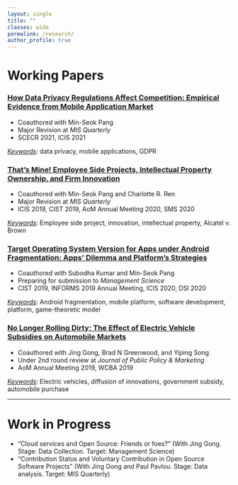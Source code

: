 ```yaml
---
layout: single
title: ""
classes: wide
permalink: /research/
author_profile: true
---
```



# Working Papers

### [How Data Privacy Regulations Affect Competition: Empirical Evidence from Mobile Application Market](/research/gdpr-competition)
 - Coauthored with Min-Seok Pang
 - Major Revision at *MIS Quarterly* 
 - SCECR 2021, ICIS 2021

 *<u>Keywords</u>*: data privacy, mobile applications, GDPR

### [That’s Mine! Employee Side Projects, Intellectual Property Ownership, and Firm Innovation](/research/side_project)
 - Coauthored with Min-Seok Pang and Charlotte R. Ren
 - Major Revision at *MIS Quarterly* 
 - ICIS 2019, CIST 2019, AoM Annual Meeting 2020, SMS 2020
 

 *<u>Keywords</u>*: Employee side project, innovation, intellectual property, Alcatel v. Brown

### [Target Operating System Version for Apps under Android Fragmentation: Apps’ Dilemma and Platform’s Strategies](/research/fragmentation)
 - Coauthored with Subodha Kumar and Min-Seok Pang
 - Preparing for submission to *Management Science*
 - CIST 2019, INFORMS 2019 Annual Meeting, ICIS 2020, DSI 2020

 *<u>Keywords</u>*: Android fragmentation, mobile platform, software development, platform, game-theoretic model


### [No Longer Rolling Dirty: The Effect of Electric Vehicle Subsidies on Automobile Markets](/research/ev)
 - Coauthored with Jing Gong, Brad N Greenwood, and Yiping Song 
 - Under 2nd round review at *Journal of Public Policy & Marketing*
 - AoM Annual Meeting 2019, WCBA 2019

 *<u>Keywords</u>*: Electric vehicles, diffusion of innovations, government subsidy, automobile purchase

----------------------------------------

# Work in Progress

 - “Cloud services and Open Source: Friends or foes?” (With Jing Gong. Stage: Data Collection. Target: Management Science) 
 - “Contribution Status and Voluntary Contribution in Open Source Software Projects” (With Jing Gong and Paul Pavlou. Stage: Data analysis. Target: MIS Quarterly) 

